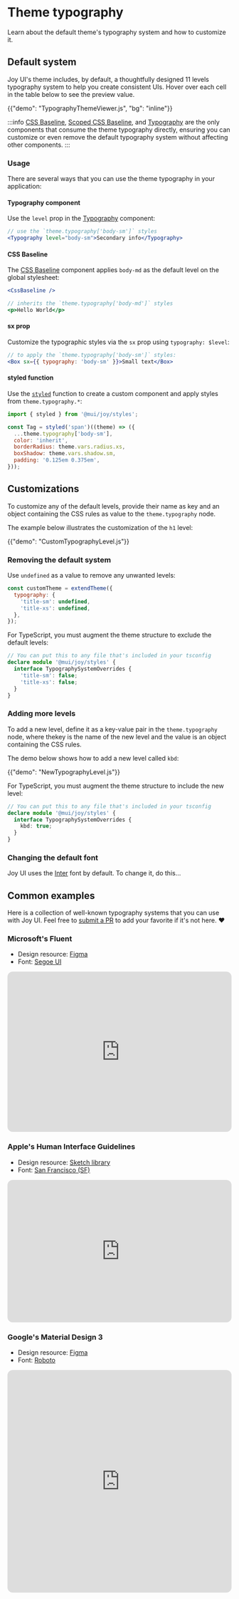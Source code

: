 # Theme typography

<p class="description">Learn about the default theme's typography system and how to customize it.</p>

## Default system

Joy UI's theme includes, by default, a thoughtfully designed 11 levels typography system to help you create consistent UIs.
Hover over each cell in the table below to see the preview value.

{{"demo": "TypographyThemeViewer.js", "bg": "inline"}}

:::info
[CSS Baseline](/joy-ui/react-css-baseline/), [Scoped CSS Baseline](/joy-ui/react-css-baseline/#scoping-on-children), and [Typography](/joy-ui/react-typography/) are the only components that consume the theme typography directly, ensuring you can customize or even remove the default typography system without affecting other components.
:::

### Usage

There are several ways that you can use the theme typography in your application:

#### Typography component

Use the `level` prop in the [Typography](/joy-ui/react-typography/) component:

```jsx
// use the `theme.typography['body-sm']` styles
<Typography level="body-sm">Secondary info</Typography>
```

#### CSS Baseline

The [CSS Baseline](/joy-ui/react-css-baseline/) component applies `body-md` as the default level on the global stylesheet:

```jsx
<CssBaseline />

// inherits the `theme.typography['body-md']` styles
<p>Hello World</p>
```

#### sx prop

Customize the typographic styles via the `sx` prop using `typography: $level`:

```jsx
// to apply the `theme.typography['body-sm']` styles:
<Box sx={{ typography: 'body-sm' }}>Small text</Box>
```

#### styled function

Use the [`styled`](/joy-ui/customization/approaches/#reusable-component) function to create a custom component and apply styles from `theme.typography.*`:

```jsx
import { styled } from '@mui/joy/styles';

const Tag = styled('span')((theme) => ({
  ...theme.typography['body-sm'],
  color: 'inherit',
  borderRadius: theme.vars.radius.xs,
  boxShadow: theme.vars.shadow.sm,
  padding: '0.125em 0.375em',
}));
```

## Customizations

To customize any of the default levels, provide their name as key and an object containing the CSS rules as value to the `theme.typography` node.

The example below illustrates the customization of the `h1` level:

{{"demo": "CustomTypographyLevel.js"}}

### Removing the default system

Use `undefined` as a value to remove any unwanted levels:

```js
const customTheme = extendTheme({
  typography: {
    'title-sm': undefined,
    'title-xs': undefined,
  },
});
```

For TypeScript, you must augment the theme structure to exclude the default levels:

```ts
// You can put this to any file that's included in your tsconfig
declare module '@mui/joy/styles' {
  interface TypographySystemOverrides {
    'title-sm': false;
    'title-xs': false;
  }
}
```

### Adding more levels

To add a new level, define it as a key-value pair in the `theme.typography` node, where thekey is the name of the new level and the value is an object containing the CSS rules.

The demo below shows how to add a new level called `kbd`:

{{"demo": "NewTypographyLevel.js"}}

For TypeScript, you must augment the theme structure to include the new level:

```ts
// You can put this to any file that's included in your tsconfig
declare module '@mui/joy/styles' {
  interface TypographySystemOverrides {
    kbd: true;
  }
}
```

### Changing the default font

Joy UI uses the [Inter](https://rsms.me/inter/) font by default.
To change it, do this...

## Common examples

Here is a collection of well-known typography systems that you can use with Joy UI.
Feel free to [submit a PR](https://github.com/mui/material-ui/compare) to add your favorite if it's not here. ❤️

### Microsoft's Fluent

- Design resource: [Figma](https://www.figma.com/community/file/836828295772957889)
- Font: [Segoe UI](https://learn.microsoft.com/en-us/typography/font-list/segoe-ui)

<iframe src="https://codesandbox.io/embed/joy-ui-fluent-typography-system-j86fct?module=%2Fdemo.tsx&fontsize=14&hidenavigation=1&theme=dark&view=preview"
     style="width:100%; height:360px; border:0; border-radius: 12px; overflow:hidden;"
     title="Joy UI - Fluent Typography System"
     allow="accelerometer; ambient-light-sensor; camera; encrypted-media; geolocation; gyroscope; hid; microphone; midi; payment; usb; vr; xr-spatial-tracking"
     sandbox="allow-forms allow-modals allow-popups allow-presentation allow-same-origin allow-scripts"
   ></iframe>

### Apple's Human Interface Guidelines

- Design resource: [Sketch library](https://developer.apple.com/design/resources/)
- Font: [San Francisco (SF)](https://developer.apple.com/fonts/)

<iframe src="https://codesandbox.io/embed/joy-ui-human-interface-guidelines-typography-system-lkuz4d?module=%2Fdemo.tsx&fontsize=14&hidenavigation=1&theme=dark&view=preview"
     style="width:100%; height:320px; border:0; border-radius: 12px; overflow:hidden;"
     title="Joy UI - Human Interface Guidelines Typography System"
     allow="accelerometer; ambient-light-sensor; camera; encrypted-media; geolocation; gyroscope; hid; microphone; midi; payment; usb; vr; xr-spatial-tracking"
     sandbox="allow-forms allow-modals allow-popups allow-presentation allow-same-origin allow-scripts"
   ></iframe>

### Google's Material Design 3

- Design resource: [Figma](https://www.figma.com/community/file/1035203688168086460)
- Font: [Roboto](https://fonts.google.com/specimen/Roboto)

<iframe src="https://codesandbox.io/embed/joy-ui-material-3-typography-system-lx044f?module=%2Fdemo.tsx&fontsize=14&hidenavigation=1&theme=dark&view=preview"
     style="width:100%; height:500px; border:0; border-radius: 12px; overflow:hidden;"
     title="Joy UI - Joy UI - Material 3 Typography System"
     allow="accelerometer; ambient-light-sensor; camera; encrypted-media; geolocation; gyroscope; hid; microphone; midi; payment; usb; vr; xr-spatial-tracking"
     sandbox="allow-forms allow-modals allow-popups allow-presentation allow-same-origin allow-scripts"
   ></iframe>
